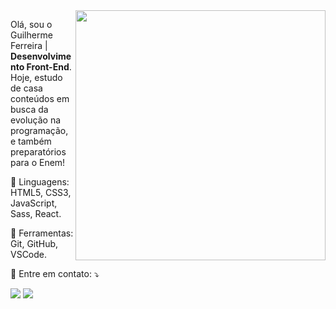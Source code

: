 <img src="https://raw.githubusercontent.com/MicaelliMedeiros/micaellimedeiros/master/image/computer-illustration.png" min-width="400px" max-width="400px" width="400px" align="right">

<p align="left"> 
  Olá, sou o Guilherme Ferreira | <strong>Desenvolvimento Front-End</strong>.<br>
  Hoje, estudo de casa conteúdos em busca da evolução na programação, e também preparatórios para o Enem!<br>
</p>

<p align="left">
  🦄 Linguagens: HTML5, CSS3, JavaScript, Sass, React.
</p>

<p align="left">
  💼 Ferramentas: Git, GitHub, VSCode.
</p>

<p align="left">
  💌 Entre em contato: ⤵️
</p>

<p align="left">
  <a href="mailto:devguilhermeferreira@gmail.com" alt="Email" target="_blank">
  <img src="https://img.shields.io/badge/-Gmail-FF0000?style=flat-square&labelColor=FF0000&logo=gmail&logoColor=white&link=mailto:devguilhermeferreira@gmail.com" /></a>

  <a href="https://wa.me/37999819687" alt="WhatsApp" target="_blank">
  <img src="https://img.shields.io/badge/-WhatsApp-25d366?style=flat-square&labelColor=25d366&logo=whatsapp&logoColor=white&link=https://wa.me/37999819687"/></a>
</p>
